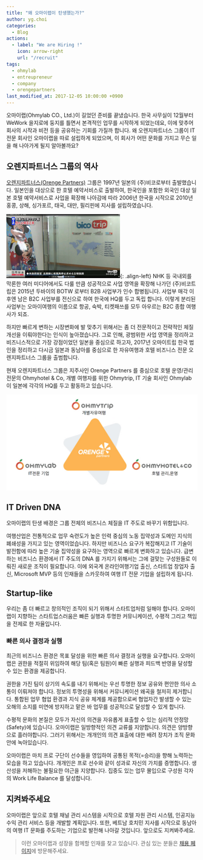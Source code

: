 ```yaml
---
title: "왜 오마이랩이 탄생했는가?"
author: yg.choi
categories:
  - Blog  
actions:
  - label: "We are Hiring !"
    icon: arrow-right
    url: "/recruit"
tags:
  - ohmylab
  - entreupreneur
  - company
  - orengepartners
last_modified_at: 2017-12-05 10:00:00 +0900
---
```


오마이랩(Ohmylab CO., Ltd.)이 길었던 준비를 끝냈습니다. 한국 사무실이 12월부터 WeWork 을지로에 둥지를 틀면서 본격적인 업무를 시작하게 되었는데요, 이에 맞추어 회사의 시작과 비전 등을 공유하는 기회를 가질까 합니다. 왜 오렌지파트너스 그룹이 IT 전문 회사인 오마이랩을 따로 설립하게 되었으며, 이 회사가 어떤 문화를 가지고 무슨 일을 해 나아가게 될지 알아볼까요?

## 오렌지파트너스 그룹의 역사

[오렌지파트너스(Orenge Partners)](http://orengep.com) 그룹은 1997년 일본의 (주)비코로부터 출발했습니다. 일본인을 대상으로 한 호텔 예약서비스로 출발하여, 한국인을 포함한 외국인 대상 일본 호텔 예약서비스로 사업을 확장해 나아감에 따라 2006년 한국을 시작으로 2010년 홍콩, 상해, 싱가포르, 태국, 대만, 필리핀에 지사를 설립하였습니다.

![NHK에 나온 Bico](/assets/images/20171201/bico-nhk.png){: .align-left} 
NHK 등 국내외를 막론한 여러 미디어에서도 다룰 만큼 성공적으로 사업 영역을 확장해 나가던 (주)비코트립은 2015년 두바이의 BOTW 로부터 B2B 사업부가 인수 합병됩니다. 사업부 매각 이후엔 남은 B2C 사업부를 전신으로 하여 한국에 HQ를 두고 독립 합니다. 이렇게 분리된 사업부는 오마이여행의 이름으로 항공, 숙박, 티켓패쓰를 모두 아우르는 B2C 종합 여행사가 되죠. 

하지만 빠르게 변하는 시장변화에 발 맞추기 위해서는 좀 더 전문적이고 전략적인 체질 개선을 이뤄야한다는 인식이 높아졌습니다. 그로 인해, 광범위한 사업 영역을 정리하고 비즈니스적으로 가장 강점이었던 일본을 중심으로 하고자, 2017년 오마이트립 한국 법인을 정리하고 다시금 일본과 동남아를 중심으로 한 자유여행과 호텔 비즈니스 전문 오렌지파트너스 그룹을 출범합니다.

현재 오렌지파트너스 그룹은 지주사인 Orenge Partners 를 중심으로 호텔 운영/관리 전문의 Ohmyhotel & Co, 개별 여행자를 위한 Ohmytrip, IT 기술 회사인 Ohmylab 이 일본에 각각의 HQ를 두고 활동하고 있습니다.

![오렌지파트너스 그룹](/assets/images/20171201/orenge-partners.png)

## IT Driven DNA

오마이랩의 탄생 배경은 그룹 전체의 비즈니스 체질을 IT 주도로 바꾸기 위함입니다. 

여행산업은 전통적으로 업무 숙련도가 높은 인력 중심의 노동 집약성과 도메인 지식의 폐쇄성을 가지고 있는 영역이었습니다. 하지만 비즈니스 요구가 복잡해지고 IT 기술이 발전함에 따라 높은 기술 집약성을 요구하는 영역으로 빠르게 변화하고 있습니다. 급변하는 비즈니스 환경에서 IT 주도의 DNA 를 가지기 위해서는 그에 걸맞는 구성원들로 이뤄진 새로운 조직이 필요합니다. 이에 외국계 온라인여행기업 출신, 스타트업 창업자 출신, Microsoft MVP 등의 인재들을 스카웃하여 여행 IT 전문 기업을 설립하게 됩니다.

## Startup-like
우리는 좀 더 빠르고 창의적인 조직이 되기 위해서 스타트업처럼 일해야 합니다. 오마이랩이 지향하는 스타트업스러움은 빠른 실행과 투명한 커뮤니케이션, 수평적 그리고 책임을 전제로 한 자율입니다.

### 빠른 의사 결정과 실행
최근의 비즈니스 환경은 목표 달성을 위한 빠른 의사 결정과 실행을 요구합니다. 오마이랩은 권한을 적절히 위임하여 해당 팀(혹은 팀원)이 빠른 실행과 피드백 반영을 달성할 수 있는 환경을 제공합니다.

권한을 가진 팀이 상기의 속도를 내기 위해서는 우선 투명한 정보 공유와 편안한 의사 소통이 이뤄져야 합니다. 정보의 투명성을 위해서 커뮤니케이션 왜곡을 철저히 제거합니다. 통합된 업무 협업 환경과 지식 공유 체계를 제공함으로써 협업자간 발생할 수 있는 오해의 소지를 미연에 방지하고 맡은 바 업무를 성공적으로 달성할 수 있게 합니다.

수평적 문화의 본질은 모두가 자신의 의견을 자유롭게 표출할 수 있는 심리적 안정망(Safety)에 있습니다. 오마이랩은 일방향적인 의견 교류를 지양합니다. 의견은 양방향으로 흘러야합니다. 그러기 위해서는 개개인의 의견 표출에 대한 배려 장치가 조직 문화 안에 녹아있습니다.

오마이랩은 마치 프로 구단이 선수들을 영입하여 공통된 목적(=승리)을 향해 노력하는 모습을 하고 있습니다. 개개인은 프로 선수와 같이 성과로 자신의 가치를 증명합니다. 생산성을 저해하는 불필요한 야근을 지양합니다. 집중도 있는 업무 몰입으로 구성원 각자의 Work Life Balance 를 달성합니다.

## 지켜봐주세요

오마이랩은 앞으로 호텔 채널 관리 시스템을 시작으로 호텔 자원 관리 시스템, 인공지능 수익 관리 서비스 등을 개발할 계획입니다. 또한, 베트남 호치민 지사를 시작으로 동남아의 여행 IT 문화를 주도하는 기업으로 발전해 나아갈 것입니다. 앞으로도 지켜봐주세요.

> 이런 오마이랩과 성장을 함께할 인재를 찾고 있습니다. 관심 있는 분들은 [채용 페이지](/recruit)에 방문해주세요.